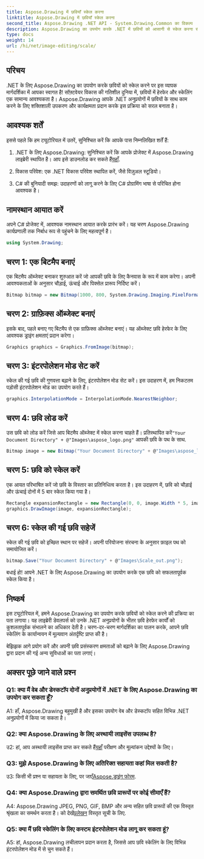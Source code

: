 ```yaml
---
title: Aspose.Drawing में छवियाँ स्केल करना
linktitle: Aspose.Drawing में छवियाँ स्केल करना
second_title: Aspose.Drawing .NET API - System.Drawing.Common का विकल्प
description: Aspose.Drawing का उपयोग करके .NET में छवियों को आसानी से स्केल करना सीखें। हमारी चरण-दर-चरण मार्गदर्शिका शक्तिशाली छवि हेरफेर क्षमताएं प्रदान करते हुए, निर्बाध एकीकरण सुनिश्चित करती है।
type: docs
weight: 14
url: /hi/net/image-editing/scale/
---
```

## परिचय

.NET के लिए Aspose.Drawing का उपयोग करके छवियों को स्केल करने पर इस व्यापक मार्गदर्शिका में आपका स्वागत है! सॉफ़्टवेयर विकास की गतिशील दुनिया में, छवियों में हेरफेर और स्केलिंग एक सामान्य आवश्यकता है। Aspose.Drawing आपके .NET अनुप्रयोगों में छवियों के साथ काम करने के लिए शक्तिशाली उपकरण और कार्यक्षमता प्रदान करके इस प्रक्रिया को सरल बनाता है।

## आवश्यक शर्तें

इससे पहले कि हम ट्यूटोरियल में उतरें, सुनिश्चित करें कि आपके पास निम्नलिखित शर्तें हैं:

1.  .NET के लिए Aspose.Drawing: सुनिश्चित करें कि आपके प्रोजेक्ट में Aspose.Drawing लाइब्रेरी स्थापित है। आप इसे डाउनलोड कर सकते हैं[यहाँ](https://releases.aspose.com/drawing/net/).

2. विकास परिवेश: एक .NET विकास परिवेश स्थापित करें, जैसे विज़ुअल स्टूडियो।

3. C# की बुनियादी समझ: उदाहरणों को लागू करने के लिए C# प्रोग्रामिंग भाषा से परिचित होना आवश्यक है।

## नामस्थान आयात करें

अपने C# प्रोजेक्ट में, आवश्यक नामस्थान आयात करके प्रारंभ करें। यह चरण Aspose.Drawing कार्यप्रणाली तक निर्बाध रूप से पहुंचने के लिए महत्वपूर्ण है।

```csharp
using System.Drawing;
```

## चरण 1: एक बिटमैप बनाएं

एक बिटमैप ऑब्जेक्ट बनाकर शुरुआत करें जो आपकी छवि के लिए कैनवास के रूप में काम करेगा। अपनी आवश्यकताओं के अनुसार चौड़ाई, ऊंचाई और पिक्सेल प्रारूप निर्दिष्ट करें।

```csharp
Bitmap bitmap = new Bitmap(1000, 800, System.Drawing.Imaging.PixelFormat.Format32bppPArgb);
```

## चरण 2: ग्राफ़िक्स ऑब्जेक्ट बनाएं

इसके बाद, पहले बनाए गए बिटमैप से एक ग्राफ़िक्स ऑब्जेक्ट बनाएं। यह ऑब्जेक्ट छवि हेरफेर के लिए आवश्यक ड्राइंग क्षमताएं प्रदान करेगा।

```csharp
Graphics graphics = Graphics.FromImage(bitmap);
```

## चरण 3: इंटरपोलेशन मोड सेट करें

स्केल की गई छवि की गुणवत्ता बढ़ाने के लिए, इंटरपोलेशन मोड सेट करें। इस उदाहरण में, हम निकटतम पड़ोसी इंटरपोलेशन मोड का उपयोग करते हैं।

```csharp
graphics.InterpolationMode = InterpolationMode.NearestNeighbor;
```

## चरण 4: छवि लोड करें

 उस छवि को लोड करें जिसे आप बिटमैप ऑब्जेक्ट में स्केल करना चाहते हैं। प्रतिस्थापित करें`"Your Document Directory" + @"Images\aspose_logo.png"` आपकी छवि के पथ के साथ.

```csharp
Bitmap image = new Bitmap("Your Document Directory" + @"Images\aspose_logo.png");
```

## चरण 5: छवि को स्केल करें

एक आयत परिभाषित करें जो छवि के विस्तार का प्रतिनिधित्व करता है। इस उदाहरण में, छवि को चौड़ाई और ऊंचाई दोनों में 5 बार स्केल किया गया है।

```csharp
Rectangle expansionRectangle = new Rectangle(0, 0, image.Width * 5, image.Height * 5);
graphics.DrawImage(image, expansionRectangle);
```

## चरण 6: स्केल की गई छवि सहेजें

स्केल की गई छवि को इच्छित स्थान पर सहेजें। अपनी परियोजना संरचना के अनुसार फ़ाइल पथ को समायोजित करें।

```csharp
bitmap.Save("Your Document Directory" + @"Images\Scale_out.png");
```

बधाई हो! आपने .NET के लिए Aspose.Drawing का उपयोग करके एक छवि को सफलतापूर्वक स्केल किया है।

## निष्कर्ष

इस ट्यूटोरियल में, हमने Aspose.Drawing का उपयोग करके छवियों को स्केल करने की प्रक्रिया का पता लगाया। यह लाइब्रेरी डेवलपर्स को उनके .NET अनुप्रयोगों के भीतर छवि हेरफेर कार्यों को कुशलतापूर्वक संभालने का अधिकार देती है। चरण-दर-चरण मार्गदर्शिका का पालन करके, आपने छवि स्केलिंग के कार्यान्वयन में मूल्यवान अंतर्दृष्टि प्राप्त की है।

बेझिझक आगे प्रयोग करें और अपनी छवि प्रसंस्करण क्षमताओं को बढ़ाने के लिए Aspose.Drawing द्वारा प्रदान की गई अन्य सुविधाओं का पता लगाएं।

## अक्सर पूछे जाने वाले प्रश्न

### Q1: क्या मैं वेब और डेस्कटॉप दोनों अनुप्रयोगों में .NET के लिए Aspose.Drawing का उपयोग कर सकता हूँ?

A1: हाँ, Aspose.Drawing बहुमुखी है और इसका उपयोग वेब और डेस्कटॉप सहित विभिन्न .NET अनुप्रयोगों में किया जा सकता है।

### Q2: क्या Aspose.Drawing के लिए अस्थायी लाइसेंस उपलब्ध है?

 उ2: हां, आप अस्थायी लाइसेंस प्राप्त कर सकते हैं[यहाँ](https://purchase.aspose.com/temporary-license/) परीक्षण और मूल्यांकन उद्देश्यों के लिए।

### Q3: मुझे Aspose.Drawing के लिए अतिरिक्त सहायता कहां मिल सकती है?

 उ3: किसी भी प्रश्न या सहायता के लिए, पर जाएँ[Aspose.ड्राइंग फोरम](https://forum.aspose.com/c/diagram/17).

### Q4: क्या Aspose.Drawing द्वारा समर्थित छवि प्रारूपों पर कोई सीमाएँ हैं?

 A4: Aspose.Drawing JPEG, PNG, GIF, BMP और अन्य सहित छवि प्रारूपों की एक विस्तृत श्रृंखला का समर्थन करता है। को देखें[प्रलेखन](https://reference.aspose.com/drawing/net/) विस्तृत सूची के लिए.

### Q5: क्या मैं छवि स्केलिंग के लिए कस्टम इंटरपोलेशन मोड लागू कर सकता हूं?

A5: हां, Aspose.Drawing लचीलापन प्रदान करता है, जिससे आप छवि स्केलिंग के लिए विभिन्न इंटरपोलेशन मोड में से चुन सकते हैं।